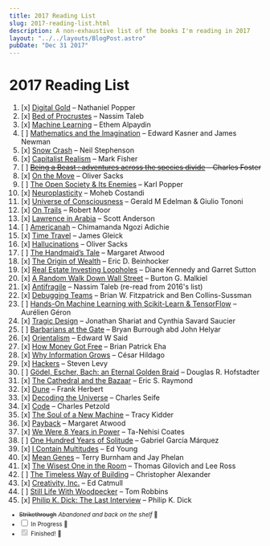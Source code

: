 ```yaml
---
title: 2017 Reading List
slug: 2017-reading-list.html
description: A non-exhaustive list of the books I'm reading in 2017
layout: "../../layouts/BlogPost.astro"
pubDate: "Dec 31 2017"
---
```


# 2017 Reading List

1. [x] [Digital Gold](http://www.worldcat.org/oclc/930828718) – Nathaniel Popper
1. [x] [Bed of Procrustes](http://www.worldcat.org/oclc/949639536) – Nassim Taleb
1. [x] [Machine Learning](http://www.worldcat.org/oclc/960457556) – Ethem Alpaydin
1. [ ] [Mathematics and the Imagination](http://www.worldcat.org/oclc/868280617) – Edward Kasner and James Newman
1. [x] [Snow Crash](http://www.worldcat.org/oclc/989979099) – Neil Stephenson
1. [x] [Capitalist Realism](http://www.worldcat.org/oclc/699737863) – Mark Fisher
1. [ ] ~~[Being a Beast : adventures across the species divide](http://www.worldcat.org/oclc/957021213) – Charles Foster~~
1. [x] [On the Move](http://www.worldcat.org/oclc/950976674) – Oliver Sacks
1. [ ] [The Open Society & Its Enemies](http://www.worldcat.org/oclc/468447420) – Karl Popper
1. [x] [Neuroplasticity](http://www.worldcat.org/oclc/982257490) – Moheb Costandi
1. [x] [Universe of Consciousness](http://www.worldcat.org/oclc/817924069) – Gerald M Edelman & Giulio Tononi
1. [x] [On Trails](http://www.worldcat.org/oclc/962005553) – Robert Moor
1. [x] [Lawrence in Arabia](http://www.worldcat.org/oclc/900727970) – Scott Anderson
1. [ ] [Americanah](http://www.worldcat.org/oclc/989503369) – Chimamanda Ngozi Adichie
1. [x] [Time Travel](http://www.worldcat.org/oclc/966392652) – James Gleick
1. [x] [Hallucinations](http://www.worldcat.org/oclc/964793272) – Oliver Sacks
1. [ ] [The Handmaid’s Tale](http://www.worldcat.org/oclc/981550824) – Margaret Atwood
1. [x] [The Origin of Wealth](http://www.worldcat.org/oclc/695702570) – Eric D. Beinhocker
1. [x] [Real Estate Investing Loopholes](http://www.worldcat.org/oclc/51998481) – Diane Kennedy and Garret Sutton
1. [x] [A Random Walk Down Wall Street](http://www.worldcat.org/oclc/951153646) – Burton G. Malkiel
1. [x] [Antifragile](http://www.worldcat.org/oclc/949639536) – Nassim Taleb (re-read from 2016's list)
1. [x] [Debugging Teams](http://www.worldcat.org/oclc/925332622) – Brian W. Fitzpatrick and Ben Collins-Sussman
1. [ ] [Hands-On Machine Learning with Scikit-Learn & TensorFlow](http://www.worldcat.org/oclc/989085713) – Aurélien Géron
1. [x] [Tragic Design](http://www.worldcat.org/oclc/992492753) – Jonathan Shariat and Cynthia Savard Saucier
1. [ ] [Barbarians at the Gate](http://www.worldcat.org/oclc/248444643) – Bryan Burrough abd John Helyar
1. [x] [Orientalism](http://www.worldcat.org/oclc/717738730) – Edward W Said
1. [x] [How Money Got Free](http://www.worldcat.org/oclc/981123286) – Brian Patrick Eha
1. [x] [Why Information Grows](http://www.worldcat.org/oclc/945232398) – César Hildago
1. [x] [Hackers](http://www.worldcat.org/oclc/615926697) – Steven Levy
1. [ ] [Gödel, Escher, Bach: an Eternal Golden Braid](http://www.worldcat.org/oclc/750541259) – Douglas R. Hofstadter
1. [x] [The Cathedral and the Bazaar](http://www.worldcat.org/oclc/695866330) – Eric S. Raymond
1. [x] [Dune](http://www.worldcat.org/oclc/946058566) – Frank Herbert
1. [x] [Decoding the Universe](http://www.worldcat.org/oclc/72799929) – Charles Seife
1. [x] [Code](https://www.worldcat.org/oclc/926699676) – Charles Petzold
1. [x] [The Soul of a New Machine](http://www.worldcat.org/oclc/934422966) – Tracy Kidder
1. [x] [Payback](https://www.worldcat.org/oclc/864772458) – Margaret Atwood
1. [x] [We Were 8 Years in Power](http://www.worldcat.org/oclc/1003168303) – Ta-Nehisi Coates
1. [ ] [One Hundred Years of Solitude](http://www.worldcat.org/oclc/64685014) – Gabriel Garcia Márquez
1. [x] [I Contain Multitudes](http://www.worldcat.org/oclc/971922979) – Ed Young
1. [x] [Mean Genes](https://www.worldcat.org/oclc/778420584) – Terry Burnham and Jay Phelan
1. [x] [The Wisest One in the Room](http://www.worldcat.org/oclc/944380361) – Thomas Gilovich and Lee Ross
1. [ ] [The Timeless Way of Building](http://www.worldcat.org/oclc/840013131) – Christopher Alexander
1. [x] [Creativity, Inc.](http://www.worldcat.org/oclc/943261694) – Ed Catmull
1. [ ] [Still Life With Woodpecker](http://www.worldcat.org/oclc/846915197) – Tom Robbins
1. [x] [Philip K. Dick: The Last Interview](http://www.worldcat.org/oclc/913844897) – Philip K. Dick

<small>

- ~~Strikethrough~~ _Abandoned and back on the shelf_ 🙅‍
- <input type="checkbox" /> In Progress 🙇
- <input type="checkbox" checked="checked" disabled /> Finished! 💁‍

</small>
